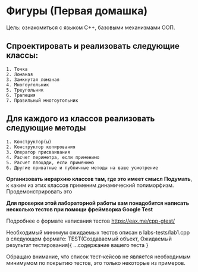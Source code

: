 # Фигуры (Первая домашка)

Цель: ознакомиться с языком C++, базовыми механизмами ООП.

## Спроектировать и реализовать следующие классы:

    1. Точка
    2. Ломаная
    3. Замкнутая ломаная
    4. Многоугольник
    5. Треугольник
    6. Трапеция
    7. Правильный многоугольник

## Для каждого из классов реализовать следующие методы

    1. Конструктор(ы)
    2. Конструктор копирования
    3. Оператор присваивания
    4. Расчет периметра, если применимо
    5. Расчет площади, если применимо
    6. Другие приватные и публичные методы на ваше усмотрение

**Организовать иерархию классов там, где это имеет смысл**
**Подумать**, к каким из этих классов применим динамический полиморфизм. Продемонстрировать это

**Для проверки этой лабораторной работы вам понадобится написать несколько тестов при помощи фреймворка Google Test**

Подробнее о формате написания тестов 
https://eax.me/cpp-gtest/

Необходимый минимум ожидаемых тестов описан в labs-tests/lab1.cpp в следующем формате:
TEST(Создаваемый объект, Ожидаемый результат тестирования){
...содержание вашего теста
}

Обращаю внимание, что список тест-кейсов не является необходимым минимумом по покрытию тестов, это только некоторые из примеров.

